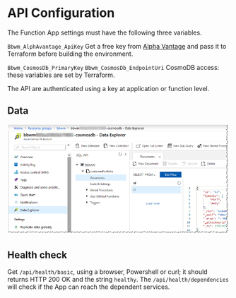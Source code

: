 # API Configuration

The Function App settings must have the following three variables.

`Bbwm_AlphAvantage_ApiKey`
Get a free key from [Alpha Vantage](https://www.alphavantage.co/) and pass it to Terraform before building the environment.

`Bbwm_CosmosDb_PrimaryKey`
`Bbwm_CosmosDb_EndpointUri`
CosmoDB access: these variables are set by Terraform.

The API are authenticated using a key at application or function level.

## Data

![](CosmosDB-document.png)

## Health check

Get `/api/health/basic`, using a browser, Powershell or curl; it should returns HTTP 200 OK and the string `healthy`.
The `/api/health/dependencies` will check if the App can reach the dependent services.